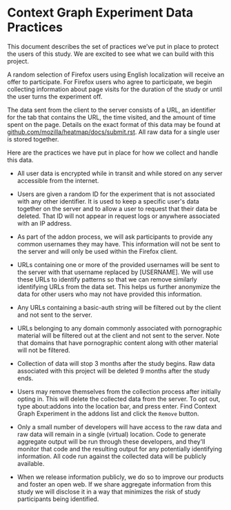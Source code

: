 Context Graph Experiment Data Practices
=======================================

This document describes the set of practices we’ve put in place to
protect the users of this study. We are excited to see what we can
build with this project.

A random selection of Firefox users using English localization will
receive an offer to participate. For Firefox users who agree to
participate, we begin collecting information about page visits for the
duration of the study or until the user turns the experiment off.

The data sent from the client to the server
consists of a URL, an identifier for the tab that contains the URL,
the time visited, and the amount of time spent on the page. Details on
the exact format of this data may be found at [github.com/mozilla/heatmap/docs/submit.rst](https://github.com/mozilla/heatmap/blob/master/docs/submit.rst).
All raw data for a single user is stored together.

Here are the practices we have put in place for how we collect and
handle this data.

* All user data is encrypted while in transit and while stored on any server accessible from the internet.

* Users are given a random ID for the experiment that is not associated with any other identifier. It is used to keep a specific user's data together on the server and to allow a user to request that their data be deleted. That ID will not appear in request logs or anywhere associated with an IP address.

* As part of the addon process, we will ask participants to provide any common usernames they may have. This information will not be sent to the server and will only be used within the Firefox client.

* URLs containing one or more of the provided usernames will be sent to the server with that username replaced by [USERNAME]. We will use these URLs to identify patterns so that we can remove similarly identifying URLs from the data set. This helps us further anonymize the data for other users who may not have provided this information.

* Any URLs containing a basic-auth string will be filtered out by the client and not sent to the server.

* URLs belonging to any domain commonly associated with pornographic material will be filtered out at the client and not sent to the server. Note that domains that have pornographic content along with other material will not be filtered.

* Collection of data will stop 3 months after the study begins. Raw data associated with this project will be deleted 9 months after the study ends.

* Users may remove themselves from the collection process after initially opting in. This will delete the collected data from the server. To opt out, type about:addons into the location bar, and press enter. Find Context Graph Experiment in the addons list and click the `Remove` button.

* Only a small number of developers will have access to the raw data and raw data will remain in a single (virtual) location. Code to generate aggregate output will be run through these developers, and they'll monitor that code and the resulting output for any potentially identifying information. All code run against the collected data will be publicly available. 

* When we release information publicly, we do so to improve our products and foster an open web. If we share aggregate information from this study we will disclose it in a way that minimizes the risk of study participants being identified.
